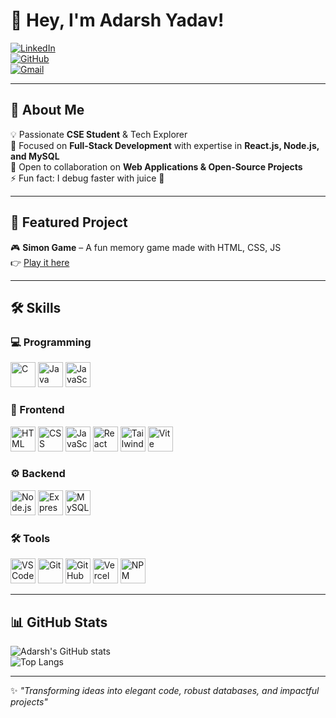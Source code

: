 # 👋 Hey, I'm Adarsh Yadav!  

[![LinkedIn](https://img.shields.io/badge/LinkedIn-Adarsh%20Yadav-blue?style=for-the-badge&logo=linkedin)](https://www.linkedin.com/in/adarsh-yadav9)  
[![GitHub](https://img.shields.io/badge/GitHub-AdarshYadav9-black?style=for-the-badge&logo=github)](https://github.com/AdarshYadav9)  
[![Gmail](https://img.shields.io/badge/Gmail-adarshyadav918273@gmail.com-red?style=for-the-badge&logo=gmail)](mailto:adarshyadav918273@gmail.com)  

---

## 🚀 About Me  
💡 Passionate **CSE Student** & Tech Explorer  
🎯 Focused on **Full-Stack Development** with expertise in **React.js, Node.js, and MySQL**  
🤝 Open to collaboration on **Web Applications & Open-Source Projects**  
⚡ Fun fact: I debug faster with juice 🧃  

---

## 📌 Featured Project  
🎮 **Simon Game** – A fun memory game made with HTML, CSS, JS  
👉 [Play it here](https://simongame-rho.vercel.app/)  

---

## 🛠️ Skills  

### 💻 Programming  
<p align="left">  
  <img src="https://cdn.jsdelivr.net/gh/devicons/devicon/icons/c/c-original.svg" alt="C" width="40" height="40"/>  
  <img src="https://cdn.jsdelivr.net/gh/devicons/devicon/icons/java/java-original.svg" alt="Java" width="40" height="40"/>  
  <img src="https://cdn.jsdelivr.net/gh/devicons/devicon/icons/javascript/javascript-original.svg" alt="JavaScript" width="40" height="40"/>  
</p>  

### 🎨 Frontend  
<p align="left">  
  <img src="https://cdn.jsdelivr.net/gh/devicons/devicon/icons/html5/html5-original.svg" alt="HTML" width="40" height="40"/>  
  <img src="https://cdn.jsdelivr.net/gh/devicons/devicon/icons/css3/css3-original.svg" alt="CSS" width="40" height="40"/>  
  <img src="https://cdn.jsdelivr.net/gh/devicons/devicon/icons/javascript/javascript-original.svg" alt="JavaScript" width="40" height="40"/>  
  <img src="https://cdn.jsdelivr.net/gh/devicons/devicon/icons/react/react-original.svg" alt="React" width="40" height="40"/>  
  <img src="https://www.vectorlogo.zone/logos/tailwindcss/tailwindcss-icon.svg" alt="Tailwind" width="40" height="40"/>  
  <img src="https://vitejs.dev/logo.svg" alt="Vite" width="40" height="40"/>  
</p>  

### ⚙️ Backend  
<p align="left">  
  <img src="https://cdn.jsdelivr.net/gh/devicons/devicon/icons/nodejs/nodejs-original.svg" alt="Node.js" width="40" height="40"/>  
  <img src="https://skillicons.dev/icons?i=express" alt="Express" width="40" height="40"/>  
  <img src="https://cdn.jsdelivr.net/gh/devicons/devicon/icons/mysql/mysql-original.svg" alt="MySQL" width="40" height="40"/>  
</p>  

### 🛠️ Tools  
<p align="left">  
  <img src="https://cdn.jsdelivr.net/gh/devicons/devicon/icons/vscode/vscode-original.svg" alt="VS Code" width="40" height="40"/>  
  <img src="https://cdn.jsdelivr.net/gh/devicons/devicon/icons/git/git-original.svg" alt="Git" width="40" height="40"/>  
  <img src="https://cdn.jsdelivr.net/gh/devicons/devicon/icons/github/github-original.svg" alt="GitHub" width="40" height="40"/>  
  <img src="https://www.vectorlogo.zone/logos/vercel/vercel-icon.svg" alt="Vercel" width="40" height="40"/>  
  <img src="https://cdn.jsdelivr.net/gh/devicons/devicon/icons/npm/npm-original-wordmark.svg" alt="NPM" width="40" height="40"/>  
</p>  

---

## 📊 GitHub Stats  
![Adarsh's GitHub stats](https://github-readme-stats.vercel.app/api?username=AdarshYadav9&show_icons=true&theme=radical)  
![Top Langs](https://github-readme-stats.vercel.app/api/top-langs/?username=AdarshYadav9&layout=compact&theme=radical)  

---

✨ *"Transforming ideas into elegant code, robust databases, and impactful projects"*  
